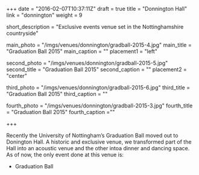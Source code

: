 +++
date = "2016-02-07T10:37:11Z"
draft = true
title = "Donnington Hall"
link = "donnington"
weight = 9

short_description = "Exclusive events venue set in the Nottinghamshire countryside"

main_photo = "/imgs/venues/donnington/gradball-2015-4.jpg"
main_title = "Graduation Ball 2015"
main_caption = ""
placement1 = "left"

second_photo = "/imgs/venues/donnington/gradball-2015-5.jpg"
second_title = "Graduation Ball 2015"
second_caption = ""
placement2 = "center"

third_photo = "/imgs/venues/donnington/gradball-2015-6.jpg"
third_title = "Graduation Ball 2015"
third_caption = ""

fourth_photo = "/imgs/venues/donnington/gradball-2015-3.jpg"
fourth_title = "Graduation Ball 2015"
fourth_caption =""

+++

Recently the University of Nottingham’s Graduation Ball moved out to
Donington Hall. A historic and exclusive venue, we transformed part of the Hall
into an acoustic venue and the other intoa dinner and dancing space. As of now,
the only event done at this venue is:

- Graduation Ball
